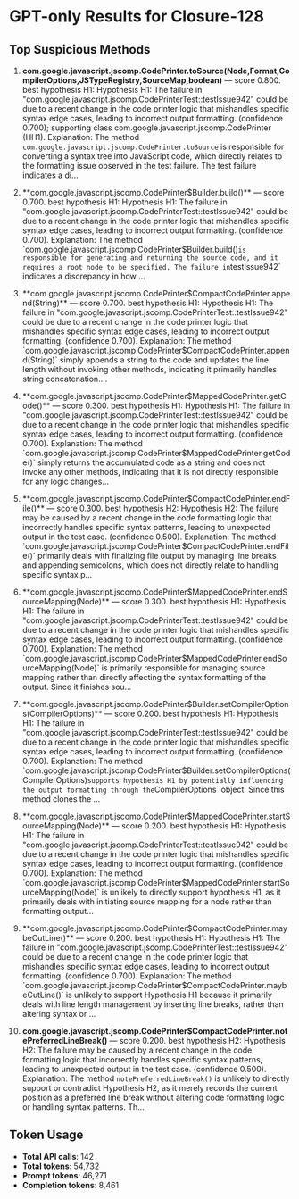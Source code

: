 # GPT-only Results for Closure-128

## Top Suspicious Methods

1. **com.google.javascript.jscomp.CodePrinter.toSource(Node,Format,CompilerOptions,JSTypeRegistry,SourceMap,boolean)** — score 0.800. best hypothesis H1: Hypothesis H1: The failure in "com.google.javascript.jscomp.CodePrinterTest::testIssue942" could be due to a recent change in the code printer logic that mishandles specific syntax edge cases, leading to incorrect output formatting. (confidence 0.700); supporting class com.google.javascript.jscomp.CodePrinter (HH1).
    Explanation: The method `com.google.javascript.jscomp.CodePrinter.toSource` is responsible for converting a syntax tree into JavaScript code, which directly relates to the formatting issue observed in the test failure. The test failure indicates a di...

2. **com.google.javascript.jscomp.CodePrinter$Builder.build()** — score 0.700. best hypothesis H1: Hypothesis H1: The failure in "com.google.javascript.jscomp.CodePrinterTest::testIssue942" could be due to a recent change in the code printer logic that mishandles specific syntax edge cases, leading to incorrect output formatting. (confidence 0.700).
    Explanation: The method `com.google.javascript.jscomp.CodePrinter$Builder.build()` is responsible for generating and returning the source code, and it requires a root node to be specified. The failure in `testIssue942` indicates a discrepancy in how ...

3. **com.google.javascript.jscomp.CodePrinter$CompactCodePrinter.append(String)** — score 0.700. best hypothesis H1: Hypothesis H1: The failure in "com.google.javascript.jscomp.CodePrinterTest::testIssue942" could be due to a recent change in the code printer logic that mishandles specific syntax edge cases, leading to incorrect output formatting. (confidence 0.700).
    Explanation: The method `com.google.javascript.jscomp.CodePrinter$CompactCodePrinter.append(String)` simply appends a string to the code and updates the line length without invoking other methods, indicating it primarily handles string concatenation....

4. **com.google.javascript.jscomp.CodePrinter$MappedCodePrinter.getCode()** — score 0.300. best hypothesis H1: Hypothesis H1: The failure in "com.google.javascript.jscomp.CodePrinterTest::testIssue942" could be due to a recent change in the code printer logic that mishandles specific syntax edge cases, leading to incorrect output formatting. (confidence 0.700).
    Explanation: The method `com.google.javascript.jscomp.CodePrinter$MappedCodePrinter.getCode()` simply returns the accumulated code as a string and does not invoke any other methods, indicating that it is not directly responsible for any logic changes...

5. **com.google.javascript.jscomp.CodePrinter$CompactCodePrinter.endFile()** — score 0.300. best hypothesis H2: Hypothesis H2: The failure may be caused by a recent change in the code formatting logic that incorrectly handles specific syntax patterns, leading to unexpected output in the test case. (confidence 0.500).
    Explanation: The method `com.google.javascript.jscomp.CodePrinter$CompactCodePrinter.endFile()` primarily deals with finalizing file output by managing line breaks and appending semicolons, which does not directly relate to handling specific syntax p...

6. **com.google.javascript.jscomp.CodePrinter$MappedCodePrinter.endSourceMapping(Node)** — score 0.300. best hypothesis H1: Hypothesis H1: The failure in "com.google.javascript.jscomp.CodePrinterTest::testIssue942" could be due to a recent change in the code printer logic that mishandles specific syntax edge cases, leading to incorrect output formatting. (confidence 0.700).
    Explanation: The method `com.google.javascript.jscomp.CodePrinter$MappedCodePrinter.endSourceMapping(Node)` is primarily responsible for managing source mapping rather than directly affecting the syntax formatting of the output. Since it finishes sou...

7. **com.google.javascript.jscomp.CodePrinter$Builder.setCompilerOptions(CompilerOptions)** — score 0.200. best hypothesis H1: Hypothesis H1: The failure in "com.google.javascript.jscomp.CodePrinterTest::testIssue942" could be due to a recent change in the code printer logic that mishandles specific syntax edge cases, leading to incorrect output formatting. (confidence 0.700).
    Explanation: The method `com.google.javascript.jscomp.CodePrinter$Builder.setCompilerOptions(CompilerOptions)` supports hypothesis H1 by potentially influencing the output formatting through the `CompilerOptions` object. Since this method clones the ...

8. **com.google.javascript.jscomp.CodePrinter$MappedCodePrinter.startSourceMapping(Node)** — score 0.200. best hypothesis H1: Hypothesis H1: The failure in "com.google.javascript.jscomp.CodePrinterTest::testIssue942" could be due to a recent change in the code printer logic that mishandles specific syntax edge cases, leading to incorrect output formatting. (confidence 0.700).
    Explanation: The method `com.google.javascript.jscomp.CodePrinter$MappedCodePrinter.startSourceMapping(Node)` is unlikely to directly support hypothesis H1, as it primarily deals with initiating source mapping for a node rather than formatting output...

9. **com.google.javascript.jscomp.CodePrinter$CompactCodePrinter.maybeCutLine()** — score 0.200. best hypothesis H1: Hypothesis H1: The failure in "com.google.javascript.jscomp.CodePrinterTest::testIssue942" could be due to a recent change in the code printer logic that mishandles specific syntax edge cases, leading to incorrect output formatting. (confidence 0.700).
    Explanation: The method `com.google.javascript.jscomp.CodePrinter$CompactCodePrinter.maybeCutLine()` is unlikely to support Hypothesis H1 because it primarily deals with line length management by inserting line breaks, rather than altering syntax or ...

10. **com.google.javascript.jscomp.CodePrinter$CompactCodePrinter.notePreferredLineBreak()** — score 0.200. best hypothesis H2: Hypothesis H2: The failure may be caused by a recent change in the code formatting logic that incorrectly handles specific syntax patterns, leading to unexpected output in the test case. (confidence 0.500).
    Explanation: The method `notePreferredLineBreak()` is unlikely to directly support or contradict Hypothesis H2, as it merely records the current position as a preferred line break without altering code formatting logic or handling syntax patterns. Th...


## Token Usage

- **Total API calls**: 142
- **Total tokens**: 54,732
- **Prompt tokens**: 46,271
- **Completion tokens**: 8,461
